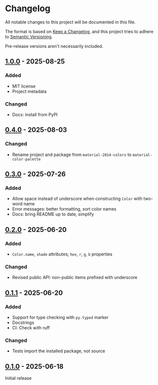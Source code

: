 # Changelog

All notable changes to this project will be documented in this file.

The format is based on [Keep a Changelog](https://keepachangelog.com/en/1.1.0/),
and this project tries to adhere to [Semantic Versioning](https://semver.org/spec/v2.0.0.html).

Pre-release versions aren't necessarily included.

## [1.0.0] - 2025-08-25

### Added

- MIT license
- Project metadata

### Changed

- Docs: install from PyPI


## [0.4.0] - 2025-08-03

### Changed

- Rename project and package from `material-2014-colors` to `material-color-palette`


## [0.3.0] - 2025-07-26

### Added

- Allow space instead of underscore when constructing `Color` with two-word name
- Error messages: better formatting, sort color names
- Docs: bring README up to date, simplify


## [0.2.0] - 2025-06-20

### Added

-  `Color.name`, `shade` attributes; `hex`, `r`, `g`, `b` properties 

### Changed

- Revised public API: non-public items prefixed with underscore 


## [0.1.1] - 2025-06-20

### Added

- Support for type checking with `py.typed` marker
- Docstrings
- CI: Check with ruff

### Changed

- Tests import the installed package, not source


## [0.1.0] - 2025-06-18

Initial release


[1.0.0]: https://github.com/elliot-100/material-color-palette/compare/v0.4.0...v1.0.0
[0.4.0]: https://github.com/elliot-100/material-color-palette/compare/v0.3.0...v0.4.0
[0.3.0]: https://github.com/elliot-100/material-color-palette/compare/v0.2.0...v0.3.0
[0.2.0]: https://github.com/elliot-100/material-color-palette/compare/v0.1.1...v0.2.0
[0.1.1]: https://github.com/elliot-100/material-color-palette/compare/v0.1.0...v0.1.1
[0.1.0]: https://github.com/elliot-100/material-color-palette/releases/tag/v0.1.0